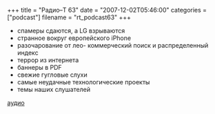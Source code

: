 +++
title = "Радио–Т 63"
date = "2007-12-02T05:46:00"
categories = ["podcast"]
filename = "rt_podcast63"
+++


- спамеры сдаются, а LG взрываются
- странное вокруг европейского iPhone
- разочарование от лео- коммерческий поиск и распределенный индекс
- террор из интернета
- баннеры в PDF
- свежие гугловые слухи
- самые неудачные технологические проекты
- темы наших слушателей

[аудио](http://cdn.radio-t.com/rt_podcast63.mp3)
<audio src="http://cdn.radio-t.com/rt_podcast63.mp3" preload="none"></audio>
